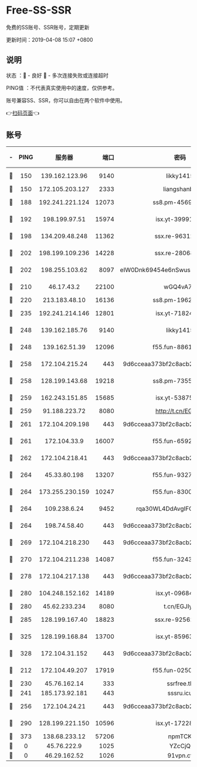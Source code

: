 # Free-SS-SSR

免费的SS账号、SSR账号，定期更新

更新时间：2019-04-08 15:07 +0800

## 说明

状态     ：🙂 - 良好 🙁 - 多次连接失败或连接超时

PING值   ：不代表真实使用中的速度，仅供参考。

账号兼容SS、SSR，你可以自由在两个软件中使用。

👉[扫码页面](https://liesauer.github.io/Free-SS-SSR/)👈

## 账号

|-|PING|服务器|端口|密码|加密方式|区域|
|:----:|:----:|:-----:|-----:|:----:|:----:|:----:|
|🙂|150|139.162.123.96|9140|likky1415|aes-256-cfb|JP|
|🙂|150|172.105.203.127|2333|liangshanbo|chacha20|JP|
|🙂|188|192.241.221.124|12073|ss8.pm-45691802|aes-256-cfb|US|
|🙂|192|198.199.97.51|15974|isx.yt-39991423|aes-256-cfb|US|
|🙂|198|134.209.48.248|11362|ssx.re-96312869|aes-256-cfb|US|
|🙂|202|198.199.109.236|14228|ssx.re-28068094|aes-256-cfb|US|
|🙂|202|198.255.103.62|8097|eIW0Dnk69454e6nSwuspv9DmS201tQ0D|aes-256-cfb|US|
|🙂|210|46.17.43.2|22100|wGQ4vA7D|aes-256-gcm|RU|
|🙂|220|213.183.48.10|16136|ss8.pm-19627789|rc4-md5|RU|
|🙂|235|192.241.214.146|12801|isx.yt-71824298|aes-256-cfb|US|
|🙂|248|139.162.185.76|9140|likky1415|aes-256-cfb|DE|
|🙂|248|139.162.51.39|12096|f55.fun-88617667|aes-256-cfb|SG|
|🙂|258|172.104.215.24|443|9d6cceaa373bf2c8acb22e60b6a58be6|aes-256-cfb|US|
|🙂|258|128.199.143.68|19218|ss8.pm-73559472|aes-256-cfb|SG|
|🙂|259|162.243.151.85|15685|isx.yt-53875045|aes-256-cfb|US|
|🙂|259|91.188.223.72|8080|http://t.cn/EGJIyrl|rc4-md5|RU|
|🙂|261|172.104.209.198|443|9d6cceaa373bf2c8acb22e60b6a58be6|aes-256-cfb|US|
|🙂|261|172.104.33.9|16007|f55.fun-65922710|aes-256-cfb|SG|
|🙂|262|172.104.218.41|443|9d6cceaa373bf2c8acb22e60b6a58be6|aes-256-cfb|US|
|🙂|264|45.33.80.198|13207|f55.fun-93270323|aes-256-cfb|US|
|🙂|264|173.255.230.159|10247|f55.fun-83008054|aes-256-cfb|US|
|🙂|264|109.238.6.24|9452|rqa30WL4DdAvgIFG6Fs3znzTa|aes-256-cfb|FR|
|🙂|264|198.74.58.40|443|9d6cceaa373bf2c8acb22e60b6a58be6|aes-256-cfb|US|
|🙂|269|172.104.218.230|443|9d6cceaa373bf2c8acb22e60b6a58be6|aes-256-cfb|US|
|🙂|270|172.104.211.238|14087|f55.fun-32438458|aes-256-cfb|US|
|🙂|278|172.104.217.138|443|9d6cceaa373bf2c8acb22e60b6a58be6|aes-256-cfb|US|
|🙂|280|104.248.152.162|14189|isx.yt-09684732|aes-256-cfb|SG|
|🙂|280|45.62.233.234|8080|t.cn/EGJIyrl|rc4-md5|CA|
|🙂|285|128.199.167.40|18823|ssx.re-92562343|aes-256-cfb|SG|
|🙂|325|128.199.168.84|13700|isx.yt-85963683|aes-256-cfb|SG|
|🙂|328|172.104.31.152|443|9d6cceaa373bf2c8acb22e60b6a58be6|aes-256-cfb|US|
|🙂|212|172.104.49.207|17919|f55.fun-02500708|aes-256-cfb|SG|
|🙂|230|45.76.162.14|333|ssrfree.tk|rc4|SG|
|🙂|241|185.173.92.181|443|sssru.icu|rc4-md5|RU|
|🙂|256|172.104.24.21|443|9d6cceaa373bf2c8acb22e60b6a58be6|aes-256-cfb|US|
|🙁|290|128.199.221.150|10596|isx.yt-17228760|aes-256-cfb|SG|
|🙁|373|138.68.233.12|57206|npmTCK|rc4-md5|US|
|🙁|0|45.76.222.9|1025|YZcCjQ|rc4-md5|JP|
|🙁|0|46.29.162.52|1026|91vpn.cf|rc4-md5|RU|
